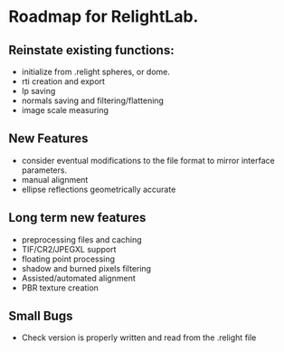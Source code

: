 # Roadmap for RelightLab.

## Reinstate existing functions:

* initialize from .relight spheres, or dome.
* rti creation and export
* lp saving
* normals saving and filtering/flattening
* image scale measuring

## New Features

* consider eventual modifications to the file format to mirror interface parameters.
* manual alignment
* ellipse reflections geometrically accurate

## Long term new features

* preprocessing files and caching
* TIF/CR2/JPEGXL support
* floating point processing
* shadow and burned pixels filtering
* Assisted/automated alignment
* PBR texture creation


## Small Bugs

* Check version is properly written and read from the .relight file
